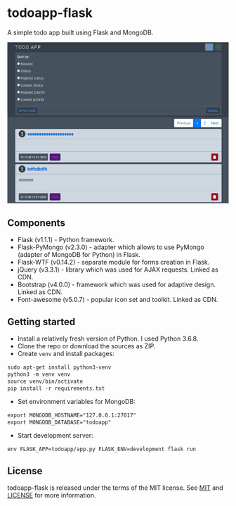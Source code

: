 # todoapp-flask
A simple todo app built using Flask and MongoDB.

![example](https://github.com/K9173A/todoapp-flask/blob/master/example.JPG)

## Components
* Flask (v1.1.1) - Python framework.
* Flask-PyMongo (v2.3.0) - adapter which allows to use PyMongo (adapter of MongoDB for Python) in Flask.
* Flask-WTF (v0.14.2) - separate module for forms creation in Flask.
* jQuery (v3.3.1) - library which was used for AJAX requests. Linked as CDN.
* Bootstrap (v4.0.0) - framework which was used for adaptive design. Linked as CDN.
* Font-awesome (v5.0.7) - popular icon set and toolkit. Linked as CDN.

## Getting started
* Install a relatively fresh version of Python. I used Python 3.6.8.
* Clone the repo or download the sources as ZIP.
* Create `venv` and install packages:
```
sudo apt-get install python3-venv
python3 -m venv venv
source venv/bin/activate
pip install -r requirements.txt
```
* Set environment variables for MongoDB:
```
export MONGODB_HOSTNAME="127.0.0.1:27017"
export MONGODB_DATABASE="todoapp"
```
* Start development server:
```
env FLASK_APP=todoapp/app.py FLASK_ENV=development flask run
```

## License
todoapp-flask is released under the terms of the MIT license. See [MIT](https://opensource.org/licenses/MIT) and
[LICENSE](https://github.com/K9173A/todoapp-flask/blob/master/LICENSE) for more information.